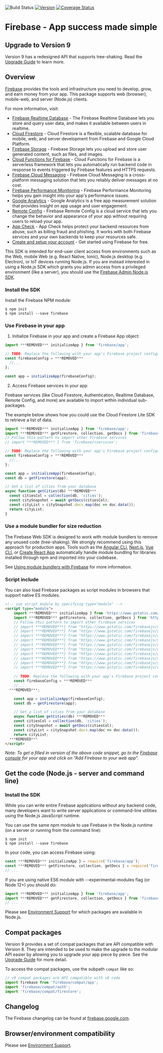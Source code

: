 <!-- BADGES -->
![Build Status](https://img.shields.io/github/workflow/status/firebase/firebase-js-sdk/Run%20All%20Tests.svg)
[![Version](https://img.shields.io/npm/v/firebase.svg?label=version)](https://www.npmjs.com/package/firebase)
[![Coverage Status](https://coveralls.io/repos/github/firebase/firebase-js-sdk/badge.svg?branch=master)](https://coveralls.io/github/firebase/firebase-js-sdk?branch=master)
<!-- END BADGES -->

# Firebase - App success made simple

## Upgrade to Version 9
Version 9 has a redesigned API that supports tree-shaking. Read the [Upgrade Guide](https://firebase.google.com/docs/web/modular-upgrade) to learn more.

## Overview

[Firebase](https://firebase.google.com) provides the tools and infrastructure
you need to develop, grow, and earn money from your app. This package supports
web (browser), mobile-web, and server (Node.js) clients.

For more information, visit:

- [Firebase Realtime Database](https://firebase.google.com/docs/database/web/start) -
  The Firebase Realtime Database lets you store and query user data, and makes
  it available between users in realtime.
- [Cloud Firestore](https://firebase.google.com/docs/firestore/quickstart) -
  Cloud Firestore is a flexible, scalable database for mobile, web, and server
  development from Firebase and Google Cloud Platform.
- [Firebase Storage](https://firebase.google.com/docs/storage/web/start) -
  Firebase Storage lets you upload and store user generated content, such as
  files, and images.
- [Cloud Functions for Firebase](https://firebase.google.com/docs/functions) -
   Cloud Functions for Firebase is a serverless framework that lets you automatically run backend code in response to events triggered by Firebase features and HTTPS requests.
- [Firebase Cloud Messaging](https://firebase.google.com/docs/cloud-messaging/js/client) -
  Firebase Cloud Messaging is a cross-platform messaging solution that lets you
  reliably deliver messages at no cost.
- [Firebase Performance Monitoring](https://firebase.google.com/docs/perf-mon/get-started-web) -
  Firebase Performance Monitoring helps you gain insight into your app's performance issues.
- [Google Analytics](https://firebase.google.com/docs/analytics/get-started?platform=web) -
  Google Analytics is a free app measurement solution that provides insight on app usage and user engagement.
- [Remote Config](https://firebase.google.com/docs/remote-config/get-started?platform=web) -
  Firebase Remote Config is a cloud service that lets you change the behavior and appearance of your 
  app without requiring users to reload your app.
- [App Check](https://firebase.google.com/docs/app-check/web/recaptcha-provider) -
  App Check helps protect your backend resources from abuse, such as billing fraud and phishing. It 
  works with both Firebase services and your own backends to keep your resources safe.
- [Create and setup your account](https://firebase.google.com/docs/web/setup) -
  Get started using Firebase for free.

This SDK is intended for end-user client access from environments such as the
Web, mobile Web (e.g. React Native, Ionic), Node.js desktop (e.g. Electron), or
IoT devices running Node.js. If you are instead interested in using a Node.js
SDK which grants you admin access from a privileged environment (like a server),
you should use the
[Firebase Admin Node.js SDK](https://firebase.google.com/docs/admin/setup/).

### Install the SDK

Install the Firebase NPM module:
```
$ npm init
$ npm install --save firebase
```

### Use Firebase in your app

1. Initialize Firebase in your app and create a Firebase App object:
```js
import ***REMOVED*** initializeApp } from 'firebase/app';

// TODO: Replace the following with your app's Firebase project configuration
const firebaseConfig = ***REMOVED***
  //...
};

const app = initializeApp(firebaseConfig);
```

2. Access Firebase services in your app

Firebase services (like Cloud Firestore, Authentication, Realtime Database, Remote Config, and more) are available to import within individual sub-packages.

The example below shows how you could use the Cloud Firestore Lite SDK to retrieve a list of data.

```js
import ***REMOVED*** initializeApp } from 'firebase/app';
import ***REMOVED*** getFirestore, collection, getDocs } from 'firebase/firestore/lite';
// Follow this pattern to import other Firebase services
// import ***REMOVED*** } from 'firebase/<service>';

// TODO: Replace the following with your app's Firebase project configuration
const firebaseConfig = ***REMOVED***
  //...
};

const app = initializeApp(firebaseConfig);
const db = getFirestore(app);

// Get a list of cities from your database
async function getCities(db) ***REMOVED***
  const citiesCol = collection(db, 'cities');
  const citySnapshot = await getDocs(citiesCol);
  const cityList = citySnapshot.docs.map(doc => doc.data());
  return cityList;
}
```

### Use a module bundler for size reduction

The Firebase Web SDK is designed to work with module bundlers to remove any
unused code (tree-shaking). We strongly recommend using this approach for
production apps. Tools such as the [Angular CLI](//angular.io/cli),
[Next.js](//nextjs.org/), [Vue CLI](//cli.vuejs.org/), or [Create
React App](//reactjs.org/docs/create-a-new-react-app.html) automatically
handle module bundling for libraries installed through npm and imported into
your codebase.

See [Using module bundlers with Firebase](/docs/web/module-bundling) for more information.

### Script include
You can also load Firebase packages as script modules in browsers that support native ES modules.

```html
<!-- use script module by specifying type="module" -->
<script type="module">
    import ***REMOVED*** initializeApp } from 'https://www.gstatic.com/firebasejs/$***REMOVED***FIREBASE_VERSION}/firebase-app.js';
    import ***REMOVED*** getFirestore, collection, getDocs } from 'https://www.gstatic.com/firebasejs/$***REMOVED***FIREBASE_VERSION}/firebase-firestore-lite.js';
    // Follow this pattern to import other Firebase services
    // import ***REMOVED***} from "https://www.gstatic.com/firebasejs/$***REMOVED***FIREBASE_VERSION}/firebase-analytics.js";
    // import ***REMOVED***} from "https://www.gstatic.com/firebasejs/$***REMOVED***FIREBASE_VERSION}/firebase-app-check.js";
    // import ***REMOVED***} from "https://www.gstatic.com/firebasejs/$***REMOVED***FIREBASE_VERSION}/firebase-auth.js";
    // import ***REMOVED***} from "https://www.gstatic.com/firebasejs/$***REMOVED***FIREBASE_VERSION}/firebase-functions.js";
    // import ***REMOVED***} from "https://www.gstatic.com/firebasejs/$***REMOVED***FIREBASE_VERSION}/firebase-firestore.js";
    // import ***REMOVED***} from "https://www.gstatic.com/firebasejs/$***REMOVED***FIREBASE_VERSION}/firebase-storage.js";
    // import ***REMOVED***} from "https://www.gstatic.com/firebasejs/$***REMOVED***FIREBASE_VERSION}/firebase-performance.js";
    // import ***REMOVED***} from "https://www.gstatic.com/firebasejs/$***REMOVED***FIREBASE_VERSION}/firebase-remote-config.js";
    // import ***REMOVED***} from "https://www.gstatic.com/firebasejs/$***REMOVED***FIREBASE_VERSION}/firebase-messaging.js";
    // import ***REMOVED***} from "https://www.gstatic.com/firebasejs/$***REMOVED***FIREBASE_VERSION}/firebase-database.js";
    
    // TODO: Replace the following with your app's Firebase project configuration
    const firebaseConfig = ***REMOVED***
    //...
  ***REMOVED***;

    const app = initializeApp(firebaseConfig);
    const db = getFirestore(app);

    // Get a list of cities from your database
    async function getCities(db) ***REMOVED***
    const citiesCol = collection(db, 'cities');
    const citySnapshot = await getDocs(citiesCol);
    const cityList = citySnapshot.docs.map(doc => doc.data());
    return cityList;
  ***REMOVED***
</script>
```

_Note: To get a filled in version of the above code snippet, go to the
[Firebase console](https://console.firebase.google.com/) for your app and click on "Add
Firebase to your web app"._

## Get the code (Node.js - server and command line)

### Install the SDK

While you can write entire Firebase applications without any backend code, many
developers want to write server applications or command-line utilities using the
Node.js JavaScript runtime.

You can use the same npm module to use Firebase in the Node.js runtime (on a
server or running from the command line):

```
$ npm init
$ npm install --save firebase
```

In your code, you can access Firebase using:

```js
const ***REMOVED*** initializeApp } = require('firebase/app');
const ***REMOVED*** getFirestore, collection, getDocs } = require('firebase/firestore');
// ...
```

If you are using native ES6 module with --experimental-modules flag (or Node 12+)
you should do:

```js
import ***REMOVED*** initializeApp } from 'firebase/app';
import ***REMOVED*** getFirestore, collection, getDocs } from 'firebase/firestore';
// ...
```

Please see [Environment Support](https://firebase.google.com/support/guides/environments_js-sdk) for which packages
are available in Node.js.

## Compat packages
Version 9 provides a set of compat packages that are API compatible with Version 8. They are intended to
be used to make the upgrade to the modular API easier by allowing you to upgrade your app piece by piece.
See the [Upgrade Guide](https://firebase.google.com/docs/web/modular-upgrade) for more detail.

To access the compat packages, use the subpath `compat` like so:
```js
// v9 compat packages are API compatible with v8 code
import firebase from 'firebase/compat/app';
import 'firebase/compat/auth';
import 'firebase/compat/firestore';
```

## Changelog

The Firebase changelog can be found at
[firebase.google.com](https://firebase.google.com/support/release-notes/js).

## Browser/environment compatibility

Please see [Environment Support](https://firebase.google.com/support/guides/environments_js-sdk).